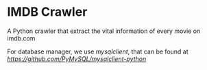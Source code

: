 # IMDB Crawler
A Python crawler that extract the vital information of every movie on imdb.com

For database manager, we use *mysqlclient*, that can be found at *https://github.com/PyMySQL/mysqlclient-python*

